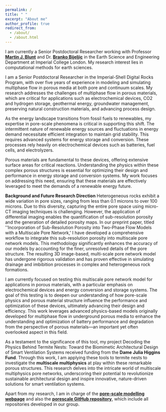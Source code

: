 ```yaml
---
permalink: /
title: " "
excerpt: "About me"
author_profile: true
redirect_from: 
  - /about/
  - /about.html
---
```

<!--
> __Update:__ I will be starting as an assistant professor at Imperial College London in January 2024, with a co-appointment from [Earth Science Engineering](https://www.imperial.ac.uk/earth-science/) and [I-X (Imperial + AI)](https://ix.imperial.ac.uk/). My group focuses on AI for Energy Transition, with special emphasis on subsurface energy storage and CO$_2$ geological storage. Please reach out if you are interested in [Ph.D. opportunity](https://www.imperial.ac.uk/media/imperial-college/grantham-institute/public/dtp/2024-projects/grantham-institute-2024-projects/2024_27_ESE_GW.pdf) in Fall 2024!
-->
I am currently a Senior Postdoctoral Researcher working with Professor **[Martin J. Blunt](https://www.imperial.ac.uk/people/m.blunt)** and Dr. **[Branko Bijeljic](https://www.imperial.ac.uk/people/b.bijeljic)**  in the Earth Science and Engineering Department at Imperial College London. My research interest lies in computational methods for earth sciences.

I am a Senior Postdoctoral Researcher in the Imperial-Shell Digital Rocks Program, with over five years of experience in modeling and simulating multiphase flow in porous media at both pore and continuum scales. My research addresses the challenges of multiphase flow in porous materials, which are critical for applications such as electrochemical devices, CO2 and hydrogen storage, geothermal energy, groundwater management, preserving natural construction materials, and advancing process design.

As the energy landscape transitions from fossil fuels to renewables, my expertise in pore-scale phenomena is critical in supporting this shift. The intermittent nature of renewable energy sources and fluctuations in energy demand necessitate efficient integration to maintain grid stability. This requires advanced systems for energy storage and conversion. These processes rely heavily on electrochemical devices such as batteries, fuel cells, and electrolyzers. 

Porous materials are fundamental to these devices, offering extensive surface areas for critical reactions. Understanding the physics within these complex porous structures is essential for optimizing their design and performance in energy storage and conversion systems. My work focuses on addressing this need, ensuring that these materials are effectively leveraged to meet the demands of a renewable energy future.
 
**Background and Future Research Direction**
Heterogeneous rocks exhibit a wide variation in pore sizes, ranging from less than 0.1 microns to over 100 microns. Due to this diversity, capturing the entire pore space using micro-CT imaging techniques is challenging. However, the application of differential imaging enables the quantification of sub-resolution porosity and the generation of detailed porosity maps. In our preprint paper, titled ''Incorporation of Sub-Resolution Porosity into Two-Phase Flow Models with a Multiscale Pore Network,' I have developed a comprehensive workflow to integrate this sub-resolution porosity into multiscale pore network models. This methodology significantly enhances the accuracy of our models by accounting for the finer, unresolved details of the pore structure. The resulting 3D image-based, multi-scale pore network model has undergone rigorous validation and has proven effective in simulating drainage and imbibition processes in complex and heterogeneous rock formations.

I am currently focused on testing this multiscale pore network model for applications in porous materials, with a particular emphasis on electrochemical devices and energy conversion and storage systems. The goal of this testing is to deepen our understanding of how pore-scale physics and porous material structure influence the performance and optimization of these devices, ultimately advancing their design and efficiency. This work leverages advanced physics-based models originally developed for multiphase flow in underground porous media to enhance the understanding and optimization of battery performance and degradation from the perspective of porous materials—an important yet often overlooked aspect in this field. 

As a testament to the significance of this tool, my project Decoding the Physics Behind Termite Nests: Toward the Biomimetic Architectural Design of Smart Ventilation Systems received funding from the **Dame Julia Higgins Fund**. Through this work, I am applying these tools to termite nests to investigate the **multiscale multiphysics** at play within these remarkable porous structures. This research delves into the intricate world of multiscale multiphysics pore networks, underscoring their potential to revolutionize sustainable architectural design and inspire innovative, nature-driven solutions for smart ventilation systems.

Apart from my research, I am in charge of the **[pore-scale modelling webpage](https://www.imperial.ac.uk/earth-science/research/research-groups/pore-scale-modelling/)** and also the **[porescale GitHub repository](https://github.com/ImperialCollegeLondon/porescale)**, which include all repositories developed in our group.

<!-- Check out ccsnet.ai, a machine learning-based web application for real-time CO2 -->
<!-- plume migration and pressure buildup prediction. This web application provides 1,000 predictions per day to researchers, students, regulators, and industrial users across the world.-->


<!--
For more info
------
More info about configuring academicpages can be found in [the guide](https://academicpages.github.io/markdown/). The [guides for the Minimal Mistakes theme](https://mmistakes.github.io/minimal-mistakes/docs/configuration/) (which this theme was forked from) might also be helpful.
--- 
-->
